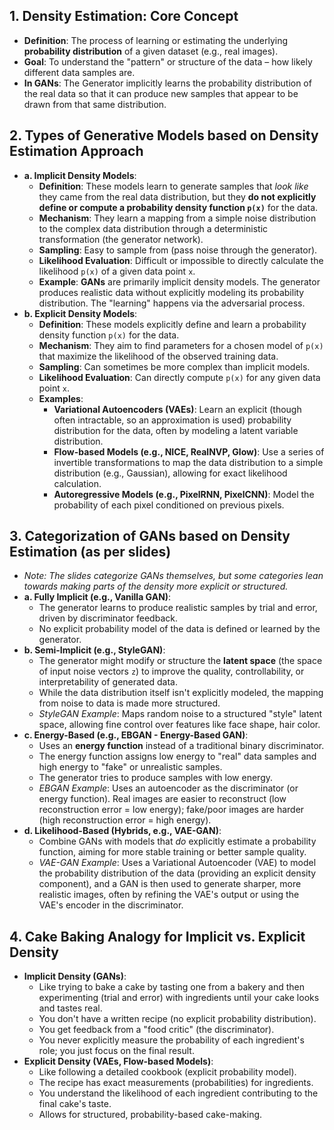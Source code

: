 ## 1. Density Estimation: Core Concept
- **Definition**: The process of learning or estimating the underlying **probability distribution** of a given dataset (e.g., real images).
- **Goal**: To understand the "pattern" or structure of the data – how likely different data samples are.
- **In GANs**: The Generator implicitly learns the probability distribution of the real data so that it can produce new samples that appear to be drawn from that same distribution.

## 2. Types of Generative Models based on Density Estimation Approach
- **a. Implicit Density Models**:
	- **Definition**: These models learn to generate samples that *look like* they came from the real data distribution, but they **do not explicitly define or compute a probability density function `p(x)`** for the data.
	- **Mechanism**: They learn a mapping from a simple noise distribution to the complex data distribution through a deterministic transformation (the generator network).
	- **Sampling**: Easy to sample from (pass noise through the generator).
	- **Likelihood Evaluation**: Difficult or impossible to directly calculate the likelihood `p(x)` of a given data point `x`.
	- **Example**: **GANs** are primarily implicit density models. The generator produces realistic data without explicitly modeling its probability distribution. The "learning" happens via the adversarial process.
- **b. Explicit Density Models**:
	- **Definition**: These models explicitly define and learn a probability density function `p(x)` for the data.
	- **Mechanism**: They aim to find parameters for a chosen model of `p(x)` that maximize the likelihood of the observed training data.
	- **Sampling**: Can sometimes be more complex than implicit models.
	- **Likelihood Evaluation**: Can directly compute `p(x)` for any given data point `x`.
	- **Examples**:
		- **Variational Autoencoders (VAEs)**: Learn an explicit (though often intractable, so an approximation is used) probability distribution for the data, often by modeling a latent variable distribution.
		- **Flow-based Models (e.g., NICE, RealNVP, Glow)**: Use a series of invertible transformations to map the data distribution to a simple distribution (e.g., Gaussian), allowing for exact likelihood calculation.
		- **Autoregressive Models (e.g., PixelRNN, PixelCNN)**: Model the probability of each pixel conditioned on previous pixels.

## 3. Categorization of GANs based on Density Estimation (as per slides)
- *Note: The slides categorize GANs themselves, but some categories lean towards making parts of the density more explicit or structured.*
- **a. Fully Implicit (e.g., Vanilla GAN)**:
	- The generator learns to produce realistic samples by trial and error, driven by discriminator feedback.
	- No explicit probability model of the data is defined or learned by the generator.
- **b. Semi-Implicit (e.g., StyleGAN)**:
	- The generator might modify or structure the **latent space** (the space of input noise vectors `z`) to improve the quality, controllability, or interpretability of generated data.
	- While the data distribution itself isn't explicitly modeled, the mapping from noise to data is made more structured.
	- *StyleGAN Example*: Maps random noise to a structured "style" latent space, allowing fine control over features like face shape, hair color.
- **c. Energy-Based (e.g., EBGAN - Energy-Based GAN)**:
	- Uses an **energy function** instead of a traditional binary discriminator.
	- The energy function assigns low energy to "real" data samples and high energy to "fake" or unrealistic samples.
	- The generator tries to produce samples with low energy.
	- *EBGAN Example*: Uses an autoencoder as the discriminator (or energy function). Real images are easier to reconstruct (low reconstruction error = low energy); fake/poor images are harder (high reconstruction error = high energy).
- **d. Likelihood-Based (Hybrids, e.g., VAE-GAN)**:
	- Combine GANs with models that *do* explicitly estimate a probability function, aiming for more stable training or better sample quality.
	- *VAE-GAN Example*: Uses a Variational Autoencoder (VAE) to model the probability distribution of the data (providing an explicit density component), and a GAN is then used to generate sharper, more realistic images, often by refining the VAE's output or using the VAE's encoder in the discriminator.

## 4. Cake Baking Analogy for Implicit vs. Explicit Density
- **Implicit Density (GANs)**:
	- Like trying to bake a cake by tasting one from a bakery and then experimenting (trial and error) with ingredients until your cake looks and tastes real.
	- You don't have a written recipe (no explicit probability distribution).
	- You get feedback from a "food critic" (the discriminator).
	- You never explicitly measure the probability of each ingredient's role; you just focus on the final result.
- **Explicit Density (VAEs, Flow-based Models)**:
	- Like following a detailed cookbook (explicit probability model).
	- The recipe has exact measurements (probabilities) for ingredients.
	- You understand the likelihood of each ingredient contributing to the final cake's taste.
	- Allows for structured, probability-based cake-making.